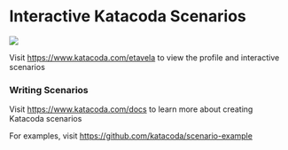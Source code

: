 # Interactive Katacoda Scenarios

[![](http://shields.katacoda.com/katacoda/etavela/count.svg)](https://www.katacoda.com/etavela "Get your profile on Katacoda.com")

Visit https://www.katacoda.com/etavela to view the profile and interactive scenarios

### Writing Scenarios
Visit https://www.katacoda.com/docs to learn more about creating Katacoda scenarios

For examples, visit https://github.com/katacoda/scenario-example
